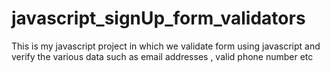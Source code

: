 # javascript_signUp_form_validators
This is my javascript project in which we validate form using javascript and verify the various data such as email addresses , valid phone number etc
